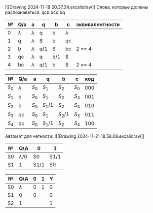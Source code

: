 ![[Drawing 2024-11-18 20.37.34.excalidraw]]
Слова, которые должны распознаваться:
qcb
bcq
bq

| №   | Q/a       | a         | q   | b   | c         | эквивалентности |
| --- | --------- | --------- | --- | --- | --------- | --------------- |
| 0   | $\lambda$ | $\lambda$ | q   | b   | $\lambda$ |                 |
| 1   | q         | $\lambda$ | $   | b   | qc        |                 |
| 2   | b         | $\lambda$ | q/1 | $   | bc        | 2 == 4          |
| 3   | qc        | $\lambda$ | q   | b/1 | $         |                 |
| 4   | bc        | $\lambda$ | q/1 | b   | $         | 2 == 4          |


| №       | Q/a       | a       | q         | b         | c       | код |
| ------- | --------- | ------- | --------- | --------- | ------- | --- |
| $S_{0}$ | $\lambda$ | $S_{0}$ | $S_{1}$   | $S_{2}$   | $S_{0}$ | 000 |
| $S_{1}$ | q         | $S_{0}$ | $S_{1}$   | $S_{2}$   | $S_{3}$ | 001 |
| $S_{2}$ | b         | $S_{0}$ | $S_{1}$/1 | $S_{2}$   | $S_{4}$ | 010 |
| $S_{3}$ | qc        | $S_{0}$ | $S_{1}$   | $S_{2}$/1 | $S_{3}$ | 011 |
| $S_{4}$ | bc        | $S_{0}$ | $S_{1}$/1 | $S_{2}$   | $S_{4}$ | 100 |

Автомат для четности:
![[Drawing 2024-11-21 18.58.08.excalidraw]]

| №   | Q\A         | 0    | 1    |
| --- | ----------- | ---- | ---- |
| S0  | $\lambda$/0 | S0   | S1/1 |
| S1  | 1           | S1/1 | S0   |

| №   | Q\A       | 0   | 1   | Y   |
| --- | --------- | --- | --- | --- |
| S0  | $\lambda$ | 0   | 1   | 0   |
| S1  | 0         | 0   |     | 0   |
| S2  | 1         |     |     | 1   |
